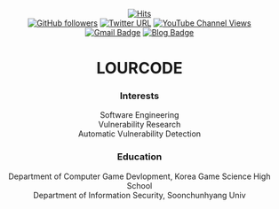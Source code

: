 <div align = "center">

[![Hits](https://hits.seeyoufarm.com/api/count/incr/badge.svg?url=https%3A%2F%2Fgithub.com%2FLOURC0D3%2FLOURC0D3&count_bg=%23109AE1&title_bg=%235E5555&icon=python.svg&icon_color=%23FFFFFF&title=LOURCODE&edge_flat=false)](https://github.com/LOURC0D3)
<br>
[![GitHub followers](https://img.shields.io/github/followers/lourc0d3?label=LOURCODE&logoColor=blue&style=social)](https://github.com/LOURC0D3?tab=repositories)
[![Twitter URL](https://img.shields.io/twitter/url?label=LOURCODE&style=social&url=https%3A%2F%2Ftwitter.com%2Flourcode)](https://twitter.com/lourcode)
[![YouTube Channel Views](https://img.shields.io/youtube/channel/views/UCBnTLVslklwQ3RcIC9xwtYQ?label=LOURCODE&style=social)](https://www.youtube.com/channel/UCBnTLVslklwQ3RcIC9xwtYQ)
<br>
[![Gmail Badge](https://img.shields.io/badge/Gmail-d14836?style=plastic-square&logo=Gmail&logoColor=white&link=mailto:lourcode@gmail.com)](mailto:lourcode@gmail.com)
[![Blog Badge](http://img.shields.io/badge/-gitBlog-blue?style=plastic-square&logo=Github&link=https://lourc0d3.github.io/)](https://lourc0d3.github.io/)

  
# LOURCODE
### Interests
Software Engineering <br>
Vulnerability Research <br>
Automatic Vulnerability Detection <br>
  
### Education
Department of Computer Game Devlopment, Korea Game Science High School <br>
Department of Information Security, Soonchunhyang Univ <br>
  

<br>
